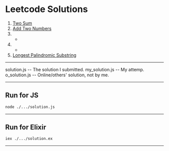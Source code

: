 # Leetcode Solutions

1. [Two Sum](./1/)
2. [Add Two Numbers](./2/)
3. -
4. -
5. [Longest Palindromic Substring](./5/)

---
solution.js -- The solution I submitted.
my_solution.js -- My attemp.
o_solution.js -- Online/others' solution, not by me.

---
## Run for JS
```sh
node ./.../solution.js
```

---

## Run for Elixir
```sh
iex ./.../solution.ex
```

---
